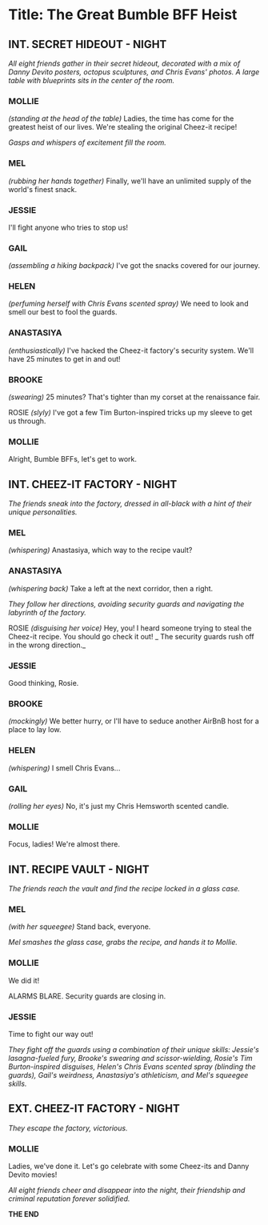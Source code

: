 # Title: The Great Bumble BFF Heist

## INT. SECRET HIDEOUT - NIGHT

_All eight friends gather in their secret hideout, decorated with a mix of Danny Devito posters, octopus sculptures, and Chris Evans' photos. A large table with blueprints sits in the center of the room._

### MOLLIE
_(standing at the head of the table)_
Ladies, the time has come for the greatest heist of our lives. We're stealing the original Cheez-it recipe!

_Gasps and whispers of excitement fill the room._

### MEL
_(rubbing her hands together)_
Finally, we'll have an unlimited supply of the world's finest snack.

### JESSIE
I'll fight anyone who tries to stop us!

### GAIL
_(assembling a hiking backpack)_
I've got the snacks covered for our journey.

### HELEN
_(perfuming herself with Chris Evans scented spray)_
We need to look and smell our best to fool the guards.

### ANASTASIYA
_(enthusiastically)_
I've hacked the Cheez-it factory's security system. We'll have 25 minutes to get in and out!

### BROOKE
_(swearing)_
25 minutes? That's tighter than my corset at the renaissance fair.

ROSIE
_(slyly)_
I've got a few Tim Burton-inspired tricks up my sleeve to get us through.

### MOLLIE
Alright, Bumble BFFs, let's get to work.

## INT. CHEEZ-IT FACTORY - NIGHT

_The friends sneak into the factory, dressed in all-black with a hint of their unique personalities._

### MEL
_(whispering)_
Anastasiya, which way to the recipe vault?

### ANASTASIYA
_(whispering back)_
Take a left at the next corridor, then a right.

_They follow her directions, avoiding security guards and navigating the labyrinth of the factory._

ROSIE
_(disguising her voice)_
Hey, you! I heard someone trying to steal the Cheez-it recipe. You should go check it out!
_
The security guards rush off in the wrong direction._

### JESSIE
Good thinking, Rosie.

### BROOKE
_(mockingly)_
We better hurry, or I'll have to seduce another AirBnB host for a place to lay low.

### HELEN
_(whispering)_
I smell Chris Evans...

### GAIL
_(rolling her eyes)_
No, it's just my Chris Hemsworth scented candle.

### MOLLIE
Focus, ladies! We're almost there.

## INT. RECIPE VAULT - NIGHT

_The friends reach the vault and find the recipe locked in a glass case._

### MEL
_(with her squeegee)_
Stand back, everyone.

_Mel smashes the glass case, grabs the recipe, and hands it to Mollie._

### MOLLIE
We did it!

ALARMS BLARE. Security guards are closing in.

### JESSIE
Time to fight our way out!

_They fight off the guards using a combination of their unique skills: Jessie's lasagna-fueled fury, Brooke's swearing and scissor-wielding, Rosie's Tim Burton-inspired disguises, Helen's Chris Evans scented spray (blinding the guards), Gail's weirdness, Anastasiya's athleticism, and Mel's squeegee skills._
## EXT. CHEEZ-IT FACTORY - NIGHT

_They escape the factory, victorious._

### MOLLIE
Ladies, we've done it. Let's go celebrate with some Cheez-its and Danny Devito movies!

_All eight friends cheer and disappear into the night, their friendship and criminal reputation forever solidified._

**THE END**
